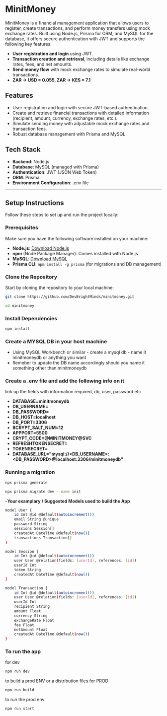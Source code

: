 # MinitMoney

MinitMoney is a financial management application that allows users to register, create transactions, and perform money transfers using mock exchange rates. Built using Node.js, Prisma for ORM, and MySQL for the database, it offers secure authentication with JWT and supports the following key features:

- **User registration and login** using JWT.
- **Transaction creation and retrieval**, including details like exchange rates, fees, and net amounts.
- **Send money flow** with mock exchange rates to simulate real-world transactions.
- **ZAR -> USD = 0.055, ZAR -> KES = 7.1**

## Features
- User registration and login with secure JWT-based authentication.
- Create and retrieve financial transactions with detailed information (recipient, amount, currency, exchange rates, etc.).
- Simulate sending money with adjustable mock exchange rates and transaction fees.
- Robust database management with Prisma and MySQL.
  
## Tech Stack
- **Backend**: Node.js
- **Database**: MySQL (managed with Prisma)
- **Authentication**: JWT (JSON Web Token)
- **ORM**: Prisma
- **Environment Configuration**: .env file

---

## Setup Instructions

Follow these steps to set up and run the project locally:

### Prerequisites

Make sure you have the following software installed on your machine:

- **Node.js**: [Download Node.js](https://nodejs.org/)
- **npm** (Node Package Manager): Comes installed with Node.js
- **MySQL**: [Download MySQL](https://dev.mysql.com/downloads/)
- **Prisma CLI**: `npm install -g prisma` (for migrations and DB management)

### Clone the Repository

Start by cloning the repository to your local machine:

```bash
git clone https://github.com/DevBrightMinds/minitmoney.git

cd minitmoney
```

### Install Dependencies 

```bash
npm install 
```

### Create a MYSQL DB in your host machine 

- Using MySQL Workbench or similar - create a mysql db - name it minitmoneydb or anything you want
- Remeber to update the DB name accordingly should you name it something other than minitmoneydb

### Create a .env file and add the following info on it

link up the fields with information required, db, user, password etc

- **DATABASE=minitmoneydb**
- **DB_USERNAME=** 
- **DB_PASSWORD=**
- **DB_HOST=localhost**
- **DB_PORT=3306**
- **BCRYPT_SALT_NUM=12**
- **APPPORT=5500**
- **CRYPT_CODE=@MINITMONEY@SVC**
- **REFRESHTOKENSECRET=**
- **TOKENSECRET=**
- **DATABASE_URL="mysql://<DB_USERNAME>:<DB_PASSWORD>@localhost:3306/minitmoneydb"**

### Running a migration

``` bash
npx prisma generate
```

``` bash
npx prisma migrate dev --name init
```

-**Your examplary / Suggested Models used to build the App**

``` bash
model User {
    id Int @id @default(autoincrement())
    email String @unique
    password String
    sessions Session[]
    createdAt DateTime @default(now())
    transactions Transaction[]
}

model Session {
    id Int @id @default(autoincrement())
    user User @relation(fields: [userId], references: [id])
    userId Int
    token String
    createdAt DateTime @default(now())
}

model Transaction {
    id Int @id @default(autoincrement())
    user User @relation(fields: [userId], references: [id])
    userId Int
    recipient String
    amount Float
    currency String
    exchangeRate Float
    fee Float
    netAmount Float
    createdAt DateTime @default(now())
}
```

### To run the app

for dev

```bash
npm run dev
```

to build a prod ENV or a distribution files for PROD

```bash
npm run build
```

to run the prod env

```bash
npm run start
```